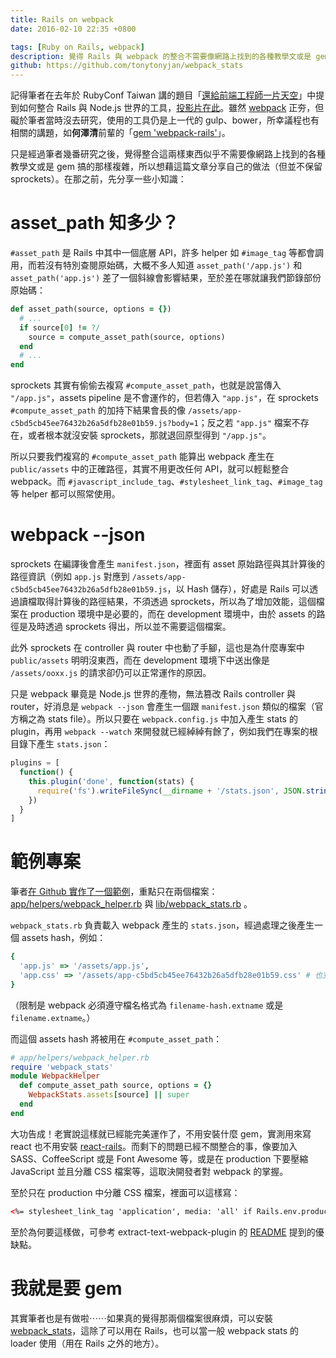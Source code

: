 ```yaml
---
title: Rails on webpack
date: 2016-02-10 22:35 +0800

tags: [Ruby on Rails, webpack]
description: 覺得 Rails 與 webpack 的整合不需要像網路上找到的各種教學文或是 gem 搞的那樣複雜，所以想藉這篇文章分享自己的做法。
github: https://github.com/tonytonyjan/webpack_stats
---
```


記得筆者在去年於 RubyConf Taiwan 講的題目「[還給前端工程師一片天空](https://youtu.be/0mphTtsekkI?t=2m59s)」中提到如何整合 Rails 與 Node.js 世界的工具，[投影片在此](/slides/2015-09-11-return-front-end-back-to-front-end-developers/slides.pdf)。雖然 [webpack](https://github.com/webpack/webpack) 正夯，但礙於筆者當時沒去研究，使用的工具仍是上一代的 gulp、bower，所幸議程也有相關的講題，如**何澤清**前輩的「[gem 'webpack-rails'](https://www.youtube.com/watch?v=vbdVuEctCCQ)」。

只是經過筆者幾番研究之後，覺得整合這兩樣東西似乎不需要像網路上找到的各種教學文或是 gem 搞的那樣複雜，所以想藉這篇文章分享自己的做法（但並不保留 sprockets）。在那之前，先分享一些小知識：

<!-- more -->

# asset_path 知多少？

`#asset_path` 是 Rails 中其中一個底層 API，許多 helper 如 `#image_tag` 等都會調用，而若沒有特別查閱原始碼，大概不多人知道 `asset_path('/app.js')` 和 `asset_path('app.js')` 差了一個斜線會影響結果，至於差在哪就讓我們節錄部份原始碼：

```ruby
def asset_path(source, options = {})
  # ...
  if source[0] != ?/
    source = compute_asset_path(source, options)
  end
  # ...
end
```

sprockets 其實有偷偷去複寫 `#compute_asset_path`，也就是說當傳入 `"/app.js"`，assets pipeline 是不會運作的，但若傳入 `"app.js"`，在 sprockets `#compute_asset_path` 的加持下結果會長的像 `/assets/app-c5bd5cb45ee76432b26a5dfb28e01b59.js?body=1`；反之若 `"app.js"` 檔案不存在，或者根本就沒安裝 sprockets，那就退回原型得到 `"/app.js"`。

所以只要我們複寫的 `#compute_asset_path` 能算出 webpack 產生在 `public/assets` 中的正確路徑，其實不用更改任何 API，就可以輕鬆整合 webpack。而 `#javascript_include_tag`、`#stylesheet_link_tag`、`#image_tag` 等 helper 都可以照常使用。

# webpack --json

sprockets 在編譯後會產生 `manifest.json`，裡面有 asset 原始路徑與其計算後的路徑資訊（例如 `app.js` 對應到 `/assets/app-c5bd5cb45ee76432b26a5dfb28e01b59.js`，以 Hash 儲存），好處是 Rails 可以透過讀檔取得計算後的路徑結果，不須透過 sprockets，所以為了增加效能，這個檔案在 production 環境中是必要的，而在 development 環境中，由於 assets 的路徑是及時透過 sprockets 得出，所以並不需要這個檔案。

此外 sprockets 在 controller 與 router 中也動了手腳，這也是為什麼專案中 `public/assets` 明明沒東西，而在 development 環境下中送出像是 `/assets/ooxx.js` 的請求卻仍可以正常運作的原因。

只是 webpack 畢竟是 Node.js 世界的產物，無法篡改 Rails controller 與 router，好消息是 `webpack --json` 會產生一個跟 `manifest.json` 類似的檔案（官方稱之為 stats file）。所以只要在 `webpack.config.js` 中加入產生 stats 的 plugin，再用 `webpack --watch` 來開發就已經綽綽有餘了，例如我們在專案的根目錄下產生 `stats.json`：

```js
plugins = [
  function() {
    this.plugin('done', function(stats) {
      require('fs').writeFileSync(__dirname + '/stats.json', JSON.stringify(stats.toJson()))
    })
  }
]
```

# 範例專案

筆者[在 Github 實作了一個範例](https://github.com/tonytonyjan/rails_on_webpack)，重點只在兩個檔案： [app/helpers/webpack_helper.rb](https://github.com/tonytonyjan/rails_on_webpack/blob/master/app/helpers/webpack_helper.rb) 與 [lib/webpack_stats.rb](https://github.com/tonytonyjan/rails_on_webpack/blob/master/lib/webpack_stats.rb) 。

`webpack_stats.rb` 負責載入 webpack 產生的 `stats.json`，經過處理之後產生一個 assets hash，例如：

```ruby
{
  'app.js' => '/assets/app.js',
  'app.css' => '/assets/app-c5bd5cb45ee76432b26a5dfb28e01b59.css' # 也支援 hash 尾綴
}
```

（限制是 webpack 必須遵守檔名格式為 `filename-hash.extname` 或是 `filename.extname`。）

而這個 assets hash 將被用在 `#compute_asset_path`：

```ruby
# app/helpers/webpack_helper.rb
require 'webpack_stats'
module WebpackHelper
  def compute_asset_path source, options = {}
    WebpackStats.assets[source] || super
  end
end
```

大功告成！老實說這樣就已經能完美運作了，不用安裝什麼 gem，實測用來寫 react 也不用安裝 [react-rails](https://github.com/reactjs/react-rails)。而剩下的問題已經不關整合的事，像要加入 SASS、CoffeeScript 或是 Font Awesome 等，或是在 production 下要壓縮 JavaScript 並且分離 CSS 檔案等，這取決開發者對 webpack 的掌握。

至於只在 production 中分離 CSS 檔案，裡面可以這樣寫：

```html
<%= stylesheet_link_tag 'application', media: 'all' if Rails.env.production? %>
```

至於為何要這樣做，可參考 extract-text-webpack-plugin 的 [README](https://github.com/webpack/extract-text-webpack-plugin/blob/master/README.md) 提到的優缺點。

# 我就是要 gem

其實筆者也是有做啦⋯⋯如果真的覺得那兩個檔案很麻煩，可以安裝 [webpack_stats](https://github.com/tonytonyjan/webpack_stats)，這除了可以用在 Rails，也可以當一般 webpack stats 的 loader 使用（用在 Rails 之外的地方）。
